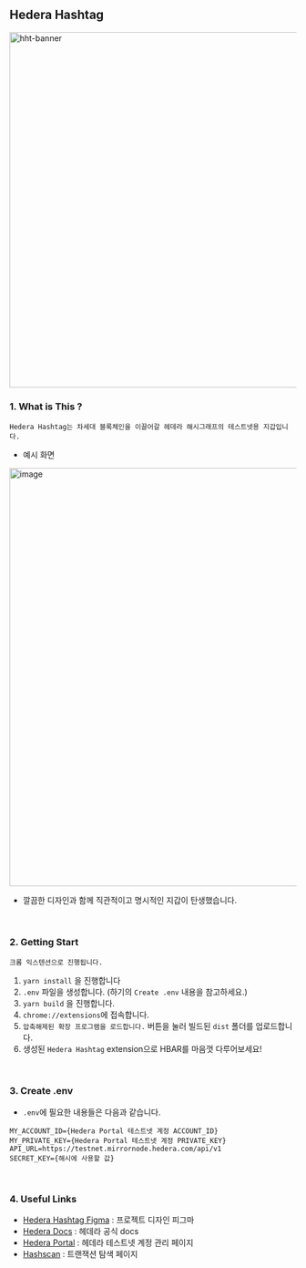 ## Hedera Hashtag
<img width="624" alt="hht-banner" src="https://user-images.githubusercontent.com/67793530/196058706-85891a93-d184-4893-8ed4-3f0f4abd5096.png">

<br/>

### 1. What is This ?
```shell
Hedera Hashtag는 차세대 블록체인을 이끌어갈 헤데라 해시그래프의 테스트넷용 지갑입니다.  
```
- 예시 화면
<img width="734" alt="image" src="https://user-images.githubusercontent.com/67793530/196066012-5bcc5bc4-3b16-48bc-89d7-5e474df4088a.png">

- 깔끔한 디자인과 함께 직관적이고 명시적인 지갑이 탄생했습니다.
  
<br/>

### 2. Getting Start
```shell
크롬 익스텐션으로 진행됩니다.
```
1. `yarn install` 을 진행합니다
2. `.env` 파일을 생성합니다. (하기의 `Create .env` 내용을 참고하세요.)
3. `yarn build` 을 진행합니다.
4. `chrome://extensions`에 접속합니다.
5. `압축해제된 확장 프로그램을 로드합니다.` 버튼을 눌러 빌드된 `dist` 폴더를 업로드합니다.
6. 생성된 `Hedera Hashtag` extension으로 HBAR를 마음껏 다루어보세요!

<br/>

### 3. Create .env

- `.env`에 필요한 내용들은 다음과 같습니다.
```shell
MY_ACCOUNT_ID={Hedera Portal 테스트넷 계정 ACCOUNT_ID}
MY_PRIVATE_KEY={Hedera Portal 테스트넷 계정 PRIVATE_KEY}
API_URL=https://testnet.mirrornode.hedera.com/api/v1
SECRET_KEY={해시에 사용할 값}
```

<br/>

### 4. Useful Links
- [Hedera Hashtag Figma](
https://www.figma.com/file/50gwqyHNO7SyoIV83W5z7Q/Untitled?node-id=5%3A2) : 프로젝트 디자인 피그마
- [Hedera Docs](https://docs.hedera.com/guides/) : 헤데라 공식 docs
- [Hedera Portal](https://portal.hedera.com/) : 헤데라 테스트넷 계정 관리 페이지
- [Hashscan](https://hashscan.io/) : 트랜잭션 탐색 페이지
